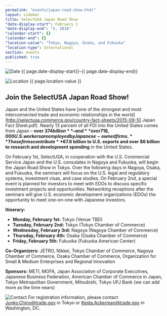 ```yaml
---
permalink: "events/japan-road-show.html"
layout: sidebar
title: SelectUSA Japan Road Show
"date-display-start": February 1
"date-display-end": "5, 2016"
"calendar-start": {}
"calendar-end": {}
"location-value": "Tokyo, Nagoya, Osaka, and Fukuoka"
"location-type": International
section: events
published: true
---
```



![Date](https://google.github.io/material-design-icons/action/svg/design/ic_event_24px.svg "Date") {{ page.date-display-start}}-{{ page.date-display-end}}

![Location](http://google.github.io/material-design-icons/social/svg/design/ic_location_city_24px.svg "Location") {{ page.location-value }}

## Join the SelectUSA Japan Road Show!

Japan and the United States have [one of the strongest and most interconnected trade and economic relationships in the world](http://selectusa.commerce.gov/country-fact-sheets/2015-09-10 Japan Fact Sheet.pdf). Nearly 13 percent of all FDI into the United States comes from Japan – **over $374 billion** – and **over 718,000 U.S. workers are employed by Japanese-owned firms.** Those firms contribute **$67.6 billion to U.S. exports and over $6 billion to research and development spending** in the United States.  

On February 1st, SelectUSA, in cooperation with the U.S. Commercial Service Japan and the U.S. consulates in Nagoya and Fukuoka, will begin the Japan Road Show in Tokyo. Over the following days in Nagoya, Osaka, and Fukuoka, the seminars will focus on the U.S. legal and regulatory systems, investment visas, and case studies. On February 2nd, a special event is planned for investors to meet with EDOs to discuss specific investment projects and opportunities. Networking receptions after the seminars will give U.S. economic development organizations (EDOs) the opportunity to meet one-on-one with Japanese investors. 

**Itinerary:** 
- **Monday, February 1st:** Tokyo (Venue TBD)
- **Tuesday, February 2nd:** Tokyo (Tokyo Chamber of Commerce)
- **Wednesday, February 3rd:** Nagoya (Nagoya Chamber of Commerce)
- **Thursday, February 4th:** Osaka (Osaka Chamber of Commerce)
- **Friday, February 5th:** Fukuoka (Fukuoka American Center)

**Co-Organizers:** JETRO, Nikkei, Tokyo Chamber of Commerce, Nagoya Chamber of Commerce, Osaka Chamber of Commerce, Organization for Small & Medium Enterprises and Regional Innovation

**Sponsors:** METI, MOFA, Japan Association of Corporate Executives, Japanese Business Federation, American Chamber of Commerce in Japan, Tokyo Metropolitan Government, Mitsubishi, Tokyo UFJ Bank (we can add more as the time nears)

![Contact](https://google.github.io/material-design-icons/action/svg/design/ic_question_answer_24px.svg "Contact") For registration information, please contact [Junko.Chino@trade.gov](mailto:junko.chino@trade.gov) in Tokyo or [Keida.Ackerman@trade.gov](mailto:keida.ackerman@trade.gov) in Washington, DC.
